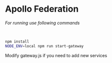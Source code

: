 # Apollo Federation

###### For running use following commands

```bash

npm install
NODE_ENV=local npm run start-gateway

```

Modify gateway.js if you need to add new services